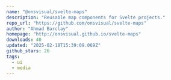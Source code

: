 ```yaml
---
name: "@onsvisual/svelte-maps"
description: "Reusable map components for Svelte projects."
repo_url: "https://github.com/onsvisual/svelte-maps"
author: "Ahmad Barclay"
homepage: "http://onsvisual.github.io/svelte-maps"
downloads: 40
updated: "2025-02-18T15:39:09.069Z"
github_stars: 26
tags: 
  - ui
  - media
---
```

